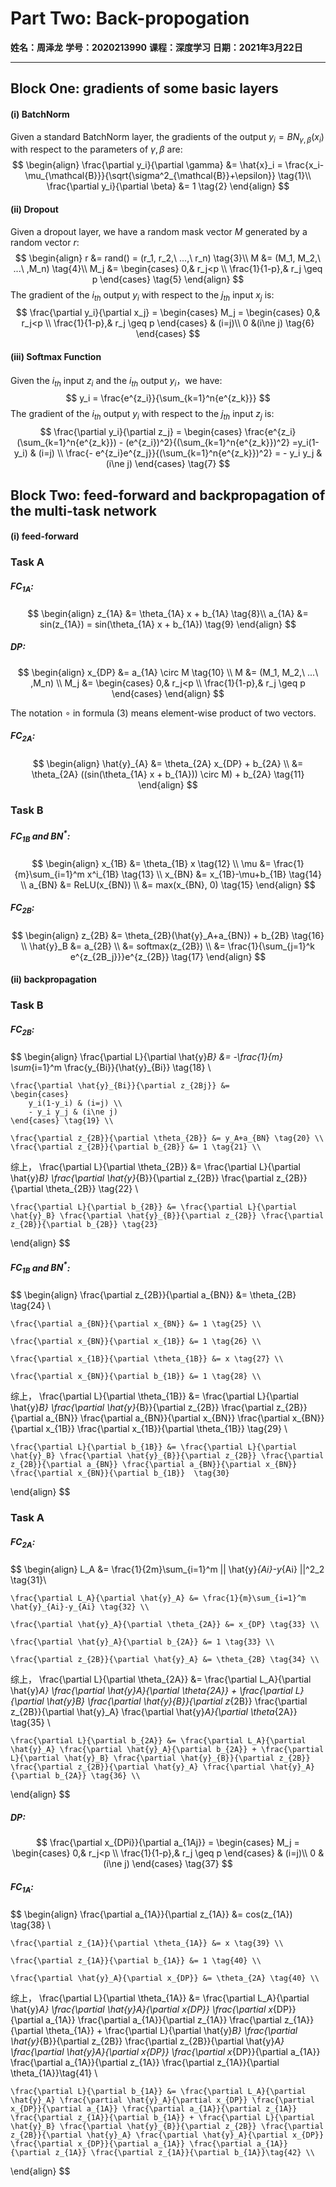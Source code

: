 # Part Two: Back-propogation

**姓名：周泽龙**
**学号：2020213990**
**课程：深度学习**
**日期：2021年3月22日**

------

## Block One: gradients of some basic layers

#### (i) BatchNorm

Given a standard BatchNorm layer, the gradients of the output $y_i=BN_{\gamma,\beta}(x_i)$ with respect to the parameters of $\gamma,\beta$ are:
$$
\begin{align}
	\frac{\partial y_i}{\partial \gamma} &= \hat{x}_i = \frac{x_i-\mu_{\mathcal{B}}}{\sqrt{\sigma^2_{\mathcal{B}}+\epsilon}} \tag{1}\\
	\frac{\partial y_i}{\partial \beta} &= 1 \tag{2}
\end{align}
$$

#### (ii) Dropout

Given a dropout layer, we have a random mask vector $M$ generated by a random vector $r$:
$$
\begin{align}
	r &= rand() = (r_1, r_2,\ ...,\ r_n) \tag{3}\\
	M &= (M_1, M_2,\ ...\ ,M_n) \tag{4}\\
	M_j &= \begin{cases}
		0,& r_j<p \\
		\frac{1}{1-p},& r_j \geq p
	\end{cases} \tag{5}
\end{align}
$$
The gradient of the $i_{th}$ output $y_i$ with respect to the $j_{th}$ input $x_j$ is:
$$
\frac{\partial y_i}{\partial x_j} = 
\begin{cases}
	M_j =
	\begin{cases}
		0,& r_j<p \\
		\frac{1}{1-p},& r_j \geq p
	\end{cases} & (i=j)\\
	0 &(i\ne j) \tag{6}
\end{cases}
$$

#### (iii) Softmax Function

Given the $i_{th}$ input $z_i$ and the $i_{th}$ output $y_i$，we have:
$$
y_i = \frac{e^{z_i}}{\sum_{k=1}^n{e^{z_k}}}
$$
The gradient of the $i_{th}$ output $y_i$ with respect to the $j_{th}$ input $z_j$ is:
$$
\frac{\partial y_i}{\partial z_j} = 
\begin{cases}
	\frac{e^{z_i}(\sum_{k=1}^n{e^{z_k}}) - (e^{z_i})^2}{(\sum_{k=1}^n{e^{z_k}})^2} =y_i(1-y_i) & (i=j) \\
	\frac{- e^{z_i}e^{z_j}}{(\sum_{k=1}^n{e^{z_k}})^2} = - y_i y_j & (i\ne j)  
\end{cases} \tag{7}
$$

## Block Two: feed-forward and backpropagation of the multi-task network

#### (i) feed-forward

### Task A

##### $FC_{1A}$:

$$
\begin{align} 
	z_{1A} &= \theta_{1A} x + b_{1A} \tag{8}\\
	a_{1A} &= sin(z_{1A}) = sin(\theta_{1A} x + b_{1A}) \tag{9}
\end{align}
$$

##### $DP$:

$$
\begin{align} 
	x_{DP} &= a_{1A} \circ M \tag{10} \\
	M &= (M_1, M_2,\ ...\ ,M_n) \\
	M_j &= \begin{cases}
		0,& r_j<p \\
		\frac{1}{1-p},& r_j \geq p
	\end{cases}
\end{align}
$$

The notation $\circ$ in formula (3) means element-wise product of two vectors.

##### $FC_{2A}$:

$$
\begin{align} 
	\hat{y}_{A} &= \theta_{2A} x_{DP} + b_{2A} \\
	      &= \theta_{2A} ((sin(\theta_{1A} x + b_{1A})) \circ M) + b_{2A} \tag{11}
\end{align}
$$

### Task B

##### $FC_{1B}$ and $BN^*$:

$$
\begin{align} 
	x_{1B} &= \theta_{1B} x \tag{12} \\
	\mu &= \frac{1}{m}\sum_{i=1}^m x^i_{1B} \tag{13} \\
    x_{BN} &= x_{1B}-\mu+b_{1B} \tag{14} \\
    a_{BN} &= ReLU(x_{BN}) \\
           &= max(x_{BN}, 0) \tag{15}
\end{align}
$$

##### $FC_{2B}$:

$$
\begin{align} 
	z_{2B} &= \theta_{2B}(\hat{y}_A+a_{BN}) + b_{2B} \tag{16} \\
	\hat{y}_B &= a_{2B} \\
	    &= softmax(z_{2B}) \\
	    &= \frac{1}{\sum_{j=1}^k e^{z_{2B_j}}}e^{z_{2B}} \tag{17}
\end{align}
$$

#### (ii) backpropagation

### Task B

##### $FC_{2B}$:

$$
\begin{align} 
	\frac{\partial L}{\partial \hat{y}_B} &= -\frac{1}{m} \sum_{i=1}^m \frac{y_{Bi}}{\hat{y}_{Bi}} \tag{18} \\
	
	\frac{\partial \hat{y}_{Bi}}{\partial z_{2Bj}} &= 
	\begin{cases}
		y_i(1-y_i) & (i=j) \\
	 	- y_i y_j & (i\ne j)
	\end{cases} \tag{19} \\
	
	\frac{\partial z_{2B}}{\partial \theta_{2B}} &= y_A+a_{BN} \tag{20} \\
	\frac{\partial z_{2B}}{\partial b_{2B}} &= 1 \tag{21} \\
	
综上，
	\frac{\partial L}{\partial \theta_{2B}} &= \frac{\partial L}{\partial \hat{y}_B} \frac{\partial \hat{y}_{B}}{\partial z_{2B}} \frac{\partial z_{2B}}{\partial \theta_{2B}} \tag{22} \\

	\frac{\partial L}{\partial b_{2B}} &= \frac{\partial L}{\partial \hat{y}_B} \frac{\partial \hat{y}_{B}}{\partial z_{2B}} \frac{\partial z_{2B}}{\partial b_{2B}} \tag{23}
\end{align}
$$

##### $FC_{1B}$ and $BN^*$:

$$
\begin{align} 
	\frac{\partial z_{2B}}{\partial a_{BN}} &= \theta_{2B} \tag{24} \\

	\frac{\partial a_{BN}}{\partial x_{BN}} &= 1 \tag{25} \\
	
	\frac{\partial x_{BN}}{\partial x_{1B}} &= 1 \tag{26} \\
	
	\frac{\partial x_{1B}}{\partial \theta_{1B}} &= x \tag{27} \\
	
	\frac{\partial x_{BN}}{\partial b_{1B}} &= 1 \tag{28} \\

综上，
	\frac{\partial L}{\partial \theta_{1B}} &= \frac{\partial L}{\partial \hat{y}_B} \frac{\partial \hat{y}_{B}}{\partial z_{2B}} \frac{\partial z_{2B}}{\partial a_{BN}} \frac{\partial a_{BN}}{\partial x_{BN}} \frac{\partial x_{BN}}{\partial x_{1B}} \frac{\partial x_{1B}}{\partial \theta_{1B}} \tag{29} \\
	
	\frac{\partial L}{\partial b_{1B}} &= \frac{\partial L}{\partial \hat{y}_B} \frac{\partial \hat{y}_{B}}{\partial z_{2B}} \frac{\partial z_{2B}}{\partial a_{BN}} \frac{\partial a_{BN}}{\partial x_{BN}} \frac{\partial x_{BN}}{\partial b_{1B}}  \tag{30}
\end{align}
$$

### Task A

##### $FC_{2A}$:

$$
\begin{align} 
	L_A &= \frac{1}{2m}\sum_{i=1}^m || \hat{y}_{Ai}-y_{Ai} ||^2_2  \tag{31}\\
	
	\frac{\partial L_A}{\partial \hat{y}_A} &= \frac{1}{m}\sum_{i=1}^m \hat{y}_{Ai}-y_{Ai} \tag{32} \\
	
	\frac{\partial \hat{y}_A}{\partial \theta_{2A}} &= x_{DP} \tag{33} \\
	
	\frac{\partial \hat{y}_A}{\partial b_{2A}} &= 1 \tag{33} \\
	
	\frac{\partial z_{2B}}{\partial \hat{y}_A} &= \theta_{2B} \tag{34} \\
综上，
	\frac{\partial L}{\partial \theta_{2A}} &= \frac{\partial L_A}{\partial \hat{y}_A} \frac{\partial \hat{y}_A}{\partial \theta_{2A}} + \frac{\partial L}{\partial \hat{y}_B} \frac{\partial \hat{y}_{B}}{\partial z_{2B}} \frac{\partial z_{2B}}{\partial \hat{y}_A} \frac{\partial \hat{y}_A}{\partial \theta_{2A}} \tag{35} \\
	
	\frac{\partial L}{\partial b_{2A}} &= \frac{\partial L_A}{\partial \hat{y}_A} \frac{\partial \hat{y}_A}{\partial b_{2A}} + \frac{\partial L}{\partial \hat{y}_B} \frac{\partial \hat{y}_{B}}{\partial z_{2B}} \frac{\partial z_{2B}}{\partial \hat{y}_A} \frac{\partial \hat{y}_A}{\partial b_{2A}} \tag{36} \\
\end{align}
$$

##### $DP$:

$$
\frac{\partial x_{DPi}}{\partial a_{1Aj}} = 
\begin{cases}
	M_j =
	\begin{cases}
		0,& r_j<p \\
		\frac{1}{1-p},& r_j \geq p
	\end{cases} & (i=j)\\
	0 &(i\ne j) 
\end{cases} \tag{37}
$$

##### $FC_{1A}$:

$$
\begin{align} 
	\frac{\partial a_{1A}}{\partial z_{1A}} &= cos(z_{1A}) \tag{38} \\
	
	\frac{\partial z_{1A}}{\partial \theta_{1A}} &= x \tag{39} \\
	
	\frac{\partial z_{1A}}{\partial b_{1A}} &= 1 \tag{40} \\
	
	\frac{\partial \hat{y}_A}{\partial x_{DP}} &= \theta_{2A} \tag{40} \\
综上，
	\frac{\partial L}{\partial \theta_{1A}} &= \frac{\partial L_A}{\partial \hat{y}_A} \frac{\partial \hat{y}_A}{\partial x_{DP}} \frac{\partial x_{DP}}{\partial a_{1A}} \frac{\partial a_{1A}}{\partial z_{1A}} \frac{\partial z_{1A}}{\partial \theta_{1A}} + \frac{\partial L}{\partial \hat{y}_B} \frac{\partial \hat{y}_{B}}{\partial z_{2B}} \frac{\partial z_{2B}}{\partial \hat{y}_A} \frac{\partial \hat{y}_A}{\partial x_{DP}} \frac{\partial x_{DP}}{\partial a_{1A}} \frac{\partial a_{1A}}{\partial z_{1A}} \frac{\partial z_{1A}}{\partial \theta_{1A}}\tag{41} \\
	
	\frac{\partial L}{\partial b_{1A}} &= \frac{\partial L_A}{\partial \hat{y}_A} \frac{\partial \hat{y}_A}{\partial x_{DP}} \frac{\partial x_{DP}}{\partial a_{1A}} \frac{\partial a_{1A}}{\partial z_{1A}} \frac{\partial z_{1A}}{\partial b_{1A}} + \frac{\partial L}{\partial \hat{y}_B} \frac{\partial \hat{y}_{B}}{\partial z_{2B}} \frac{\partial z_{2B}}{\partial \hat{y}_A} \frac{\partial \hat{y}_A}{\partial x_{DP}} \frac{\partial x_{DP}}{\partial a_{1A}} \frac{\partial a_{1A}}{\partial z_{1A}} \frac{\partial z_{1A}}{\partial b_{1A}}\tag{42} \\
\end{align}
$$

